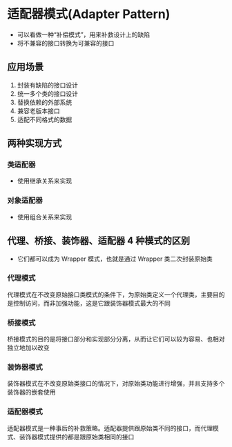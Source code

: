 # 适配器模式(Adapter Pattern)

- 可以看做一种“补偿模式”，用来补救设计上的缺陷
- 将不兼容的接口转换为可兼容的接口

## 应用场景

1. 封装有缺陷的接口设计
2. 统一多个类的接口设计
3. 替换依赖的外部系统
4. 兼容老版本接口
5. 适配不同格式的数据

## 两种实现方式

### 类适配器

- 使用继承关系来实现

### 对象适配器

- 使用组合关系来实现

## 代理、桥接、装饰器、适配器 4 种模式的区别

- 它们都可以成为 Wrapper 模式，也就是通过 Wrapper 类二次封装原始类

### 代理模式

代理模式在不改变原始接口类模式的条件下，为原始类定义一个代理类，主要目的是控制访问，而非加强功能，这是它跟装饰器模式最大的不同

### 桥接模式

桥接模式的目的是将接口部分和实现部分分离，从而让它们可以较为容易、也相对独立地加以改变

### 装饰器模式

装饰器模式在不改变原始类接口的情况下，对原始类功能进行增强，并且支持多个装饰器的嵌套使用

### 适配器模式

适配器模式是一种事后的补救策略。适配器提供跟原始类不同的接口，而代理模式、装饰器模式提供的都是跟原始类相同的接口
